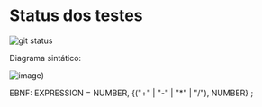 # Status dos testes
![git status](http://3.129.230.99/svg/fernandocfbf/logComp/)

Diagrama sintático:

![image](https://user-images.githubusercontent.com/49531192/157520271-bc4884e7-470c-40fd-aa05-25182407df40.png))

EBNF:
EXPRESSION = NUMBER, {("+" | "-" | "*" | "/"), NUMBER} ;
